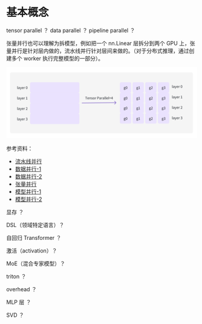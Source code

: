 # 基本概念

tensor parallel ？
data parallel ？
pipeline parallel ？

张量并行也可以理解为拆模型，例如把一个 nn.Linear 层拆分到两个 GPU 上，张量并行是针对层内做的，流水线并行针对层间来做的。（对于分布式推理，通过创建多个 worker 执行完整模型的一部分）。

![tp](./images/Snipaste_2024-10-28_23-17-44.png)

参考资料：

- [流水线并行](https://zhuanlan.zhihu.com/p/613196255)
- [数据并行-1](https://zhuanlan.zhihu.com/p/617133971)
- [数据并行-2](https://zhuanlan.zhihu.com/p/618865052)
- [张量并行](https://zhuanlan.zhihu.com/p/622212228)
- [模型并行-1](https://zhuanlan.zhihu.com/p/629121480)
- [模型并行-2](https://zhuanlan.zhihu.com/p/634377071)

显存 ？

DSL（领域特定语言）？

自回归 Transformer ？

激活（activation）？

MoE（混合专家模型）？

triton ？

overhead ？

MLP 层 ？

SVD ？
